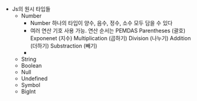 - Js의 원시 타입들
	- Number
		- Number 하나의 타입이 양수, 음수, 정수, 소수 모두 담을 수 있다
		- 여러 연산 기호 사용 가능. 연산 순서는 PEMDAS
		  Parentheses (괄호)
		  Exponenet (지수)
		  Multiplication (곱하기)
		  Division (나누기)
		  Addition (더하기)
		  Substraction (빼기)
		- 
	- String
	- Boolean
	- Null
	- Undefined
	- Symbol
	- BigInt